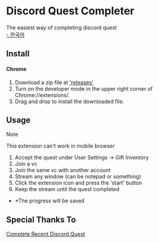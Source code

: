 # Discord Quest Completer
The easiest way of completing discord quest <br>
<a href='https://github.com/DM-09/Discord-Quest-Completer/blob/main/README-Ko.md'>- 한국어</a>

## Install
#### Chrome
1. Download a zip file at <a href='https://github.com/DM-09/Discord-Quest-Completer/releases'>'releases'</a>
2. Turn on the developer mode in the upper right corner of Chrome://extensions/.
3. Drag and drop to install the downloaded file.

## Usage
> [!NOTE]
> This extension can't work in mobile browser
>

1. Accept the quest under User Settings -> Gift Inventory
2. Join a vc
3. Join the same vc with another account
4. Stream any window (can be notepad or something)
5. Click the extension icon and press the 'start' button
6. Keep the stream until the quest completed

- *The progress will be saved 

## Special Thanks To
<a href="https://gist.github.com/RussDev7/4744bd50dd65db27f9fd162e911fd936">Complete Recent Discord Quest</a>
